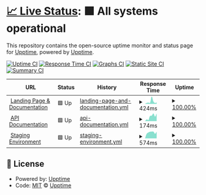 # [📈 Live Status](https://status.swiftwave.org): <!--live status--> **🟩 All systems operational**

This repository contains the open-source uptime monitor and status page for [Upptime](https://upptime.js.org), powered by [Upptime](https://github.com/upptime/upptime).

[![Uptime CI](https://github.com/swiftwave-org/upptime/workflows/Uptime%20CI/badge.svg)](https://github.com/swiftwave-org/upptime/actions?query=workflow%3A%22Uptime+CI%22)
[![Response Time CI](https://github.com/swiftwave-org/upptime/workflows/Response%20Time%20CI/badge.svg)](https://github.com/swiftwave-org/upptime/actions?query=workflow%3A%22Response+Time+CI%22)
[![Graphs CI](https://github.com/swiftwave-org/upptime/workflows/Graphs%20CI/badge.svg)](https://github.com/swiftwave-org/upptime/actions?query=workflow%3A%22Graphs+CI%22)
[![Static Site CI](https://github.com/swiftwave-org/upptime/workflows/Static%20Site%20CI/badge.svg)](https://github.com/swiftwave-org/upptime/actions?query=workflow%3A%22Static+Site+CI%22)
[![Summary CI](https://github.com/swiftwave-org/upptime/workflows/Summary%20CI/badge.svg)](https://github.com/swiftwave-org/upptime/actions?query=workflow%3A%22Summary+CI%22)

<!--start: status pages-->
<!-- This summary is generated by Upptime (https://github.com/upptime/upptime) -->
<!-- Do not edit this manually, your changes will be overwritten -->
<!-- prettier-ignore -->
| URL | Status | History | Response Time | Uptime |
| --- | ------ | ------- | ------------- | ------ |
| <img alt="" src="https://icons.duckduckgo.com/ip3/null.ico" height="13"> [Landing Page & Documentation](swiftwave.org) | 🟩 Up | [landing-page-and-documentation.yml](https://github.com/swiftwave-org/upptime/commits/HEAD/history/landing-page-and-documentation.yml) | <details><summary><img alt="Response time graph" src="./graphs/landing-page-and-documentation/response-time-week.png" height="20"> 424ms</summary><br><a href="https://status.swiftwave.org/history/landing-page-and-documentation"><img alt="Response time 277" src="https://img.shields.io/endpoint?url=https%3A%2F%2Fraw.githubusercontent.com%2Fswiftwave-org%2Fupptime%2FHEAD%2Fapi%2Flanding-page-and-documentation%2Fresponse-time.json"></a><br><a href="https://status.swiftwave.org/history/landing-page-and-documentation"><img alt="24-hour response time 78" src="https://img.shields.io/endpoint?url=https%3A%2F%2Fraw.githubusercontent.com%2Fswiftwave-org%2Fupptime%2FHEAD%2Fapi%2Flanding-page-and-documentation%2Fresponse-time-day.json"></a><br><a href="https://status.swiftwave.org/history/landing-page-and-documentation"><img alt="7-day response time 424" src="https://img.shields.io/endpoint?url=https%3A%2F%2Fraw.githubusercontent.com%2Fswiftwave-org%2Fupptime%2FHEAD%2Fapi%2Flanding-page-and-documentation%2Fresponse-time-week.json"></a><br><a href="https://status.swiftwave.org/history/landing-page-and-documentation"><img alt="30-day response time 327" src="https://img.shields.io/endpoint?url=https%3A%2F%2Fraw.githubusercontent.com%2Fswiftwave-org%2Fupptime%2FHEAD%2Fapi%2Flanding-page-and-documentation%2Fresponse-time-month.json"></a><br><a href="https://status.swiftwave.org/history/landing-page-and-documentation"><img alt="1-year response time 277" src="https://img.shields.io/endpoint?url=https%3A%2F%2Fraw.githubusercontent.com%2Fswiftwave-org%2Fupptime%2FHEAD%2Fapi%2Flanding-page-and-documentation%2Fresponse-time-year.json"></a></details> | <details><summary><a href="https://status.swiftwave.org/history/landing-page-and-documentation">100.00%</a></summary><a href="https://status.swiftwave.org/history/landing-page-and-documentation"><img alt="All-time uptime 100.00%" src="https://img.shields.io/endpoint?url=https%3A%2F%2Fraw.githubusercontent.com%2Fswiftwave-org%2Fupptime%2FHEAD%2Fapi%2Flanding-page-and-documentation%2Fuptime.json"></a><br><a href="https://status.swiftwave.org/history/landing-page-and-documentation"><img alt="24-hour uptime 100.00%" src="https://img.shields.io/endpoint?url=https%3A%2F%2Fraw.githubusercontent.com%2Fswiftwave-org%2Fupptime%2FHEAD%2Fapi%2Flanding-page-and-documentation%2Fuptime-day.json"></a><br><a href="https://status.swiftwave.org/history/landing-page-and-documentation"><img alt="7-day uptime 100.00%" src="https://img.shields.io/endpoint?url=https%3A%2F%2Fraw.githubusercontent.com%2Fswiftwave-org%2Fupptime%2FHEAD%2Fapi%2Flanding-page-and-documentation%2Fuptime-week.json"></a><br><a href="https://status.swiftwave.org/history/landing-page-and-documentation"><img alt="30-day uptime 100.00%" src="https://img.shields.io/endpoint?url=https%3A%2F%2Fraw.githubusercontent.com%2Fswiftwave-org%2Fupptime%2FHEAD%2Fapi%2Flanding-page-and-documentation%2Fuptime-month.json"></a><br><a href="https://status.swiftwave.org/history/landing-page-and-documentation"><img alt="1-year uptime 100.00%" src="https://img.shields.io/endpoint?url=https%3A%2F%2Fraw.githubusercontent.com%2Fswiftwave-org%2Fupptime%2FHEAD%2Fapi%2Flanding-page-and-documentation%2Fuptime-year.json"></a></details>
| <img alt="" src="https://icons.duckduckgo.com/ip3/apidocs.swiftwave.org.ico" height="13"> [API Documentation](https://apidocs.swiftwave.org) | 🟩 Up | [api-documentation.yml](https://github.com/swiftwave-org/upptime/commits/HEAD/history/api-documentation.yml) | <details><summary><img alt="Response time graph" src="./graphs/api-documentation/response-time-week.png" height="20"> 174ms</summary><br><a href="https://status.swiftwave.org/history/api-documentation"><img alt="Response time 199" src="https://img.shields.io/endpoint?url=https%3A%2F%2Fraw.githubusercontent.com%2Fswiftwave-org%2Fupptime%2FHEAD%2Fapi%2Fapi-documentation%2Fresponse-time.json"></a><br><a href="https://status.swiftwave.org/history/api-documentation"><img alt="24-hour response time 209" src="https://img.shields.io/endpoint?url=https%3A%2F%2Fraw.githubusercontent.com%2Fswiftwave-org%2Fupptime%2FHEAD%2Fapi%2Fapi-documentation%2Fresponse-time-day.json"></a><br><a href="https://status.swiftwave.org/history/api-documentation"><img alt="7-day response time 174" src="https://img.shields.io/endpoint?url=https%3A%2F%2Fraw.githubusercontent.com%2Fswiftwave-org%2Fupptime%2FHEAD%2Fapi%2Fapi-documentation%2Fresponse-time-week.json"></a><br><a href="https://status.swiftwave.org/history/api-documentation"><img alt="30-day response time 204" src="https://img.shields.io/endpoint?url=https%3A%2F%2Fraw.githubusercontent.com%2Fswiftwave-org%2Fupptime%2FHEAD%2Fapi%2Fapi-documentation%2Fresponse-time-month.json"></a><br><a href="https://status.swiftwave.org/history/api-documentation"><img alt="1-year response time 199" src="https://img.shields.io/endpoint?url=https%3A%2F%2Fraw.githubusercontent.com%2Fswiftwave-org%2Fupptime%2FHEAD%2Fapi%2Fapi-documentation%2Fresponse-time-year.json"></a></details> | <details><summary><a href="https://status.swiftwave.org/history/api-documentation">100.00%</a></summary><a href="https://status.swiftwave.org/history/api-documentation"><img alt="All-time uptime 100.00%" src="https://img.shields.io/endpoint?url=https%3A%2F%2Fraw.githubusercontent.com%2Fswiftwave-org%2Fupptime%2FHEAD%2Fapi%2Fapi-documentation%2Fuptime.json"></a><br><a href="https://status.swiftwave.org/history/api-documentation"><img alt="24-hour uptime 100.00%" src="https://img.shields.io/endpoint?url=https%3A%2F%2Fraw.githubusercontent.com%2Fswiftwave-org%2Fupptime%2FHEAD%2Fapi%2Fapi-documentation%2Fuptime-day.json"></a><br><a href="https://status.swiftwave.org/history/api-documentation"><img alt="7-day uptime 100.00%" src="https://img.shields.io/endpoint?url=https%3A%2F%2Fraw.githubusercontent.com%2Fswiftwave-org%2Fupptime%2FHEAD%2Fapi%2Fapi-documentation%2Fuptime-week.json"></a><br><a href="https://status.swiftwave.org/history/api-documentation"><img alt="30-day uptime 100.00%" src="https://img.shields.io/endpoint?url=https%3A%2F%2Fraw.githubusercontent.com%2Fswiftwave-org%2Fupptime%2FHEAD%2Fapi%2Fapi-documentation%2Fuptime-month.json"></a><br><a href="https://status.swiftwave.org/history/api-documentation"><img alt="1-year uptime 100.00%" src="https://img.shields.io/endpoint?url=https%3A%2F%2Fraw.githubusercontent.com%2Fswiftwave-org%2Fupptime%2FHEAD%2Fapi%2Fapi-documentation%2Fuptime-year.json"></a></details>
| <img alt="" src="https://icons.duckduckgo.com/ip3/staging.swiftwave.org.ico" height="13"> [Staging Environment](http://staging.swiftwave.org:3333/.well-known/pre-authorize) | 🟩 Up | [staging-environment.yml](https://github.com/swiftwave-org/upptime/commits/HEAD/history/staging-environment.yml) | <details><summary><img alt="Response time graph" src="./graphs/staging-environment/response-time-week.png" height="20"> 574ms</summary><br><a href="https://status.swiftwave.org/history/staging-environment"><img alt="Response time 716" src="https://img.shields.io/endpoint?url=https%3A%2F%2Fraw.githubusercontent.com%2Fswiftwave-org%2Fupptime%2FHEAD%2Fapi%2Fstaging-environment%2Fresponse-time.json"></a><br><a href="https://status.swiftwave.org/history/staging-environment"><img alt="24-hour response time 622" src="https://img.shields.io/endpoint?url=https%3A%2F%2Fraw.githubusercontent.com%2Fswiftwave-org%2Fupptime%2FHEAD%2Fapi%2Fstaging-environment%2Fresponse-time-day.json"></a><br><a href="https://status.swiftwave.org/history/staging-environment"><img alt="7-day response time 574" src="https://img.shields.io/endpoint?url=https%3A%2F%2Fraw.githubusercontent.com%2Fswiftwave-org%2Fupptime%2FHEAD%2Fapi%2Fstaging-environment%2Fresponse-time-week.json"></a><br><a href="https://status.swiftwave.org/history/staging-environment"><img alt="30-day response time 692" src="https://img.shields.io/endpoint?url=https%3A%2F%2Fraw.githubusercontent.com%2Fswiftwave-org%2Fupptime%2FHEAD%2Fapi%2Fstaging-environment%2Fresponse-time-month.json"></a><br><a href="https://status.swiftwave.org/history/staging-environment"><img alt="1-year response time 716" src="https://img.shields.io/endpoint?url=https%3A%2F%2Fraw.githubusercontent.com%2Fswiftwave-org%2Fupptime%2FHEAD%2Fapi%2Fstaging-environment%2Fresponse-time-year.json"></a></details> | <details><summary><a href="https://status.swiftwave.org/history/staging-environment">100.00%</a></summary><a href="https://status.swiftwave.org/history/staging-environment"><img alt="All-time uptime 99.65%" src="https://img.shields.io/endpoint?url=https%3A%2F%2Fraw.githubusercontent.com%2Fswiftwave-org%2Fupptime%2FHEAD%2Fapi%2Fstaging-environment%2Fuptime.json"></a><br><a href="https://status.swiftwave.org/history/staging-environment"><img alt="24-hour uptime 100.00%" src="https://img.shields.io/endpoint?url=https%3A%2F%2Fraw.githubusercontent.com%2Fswiftwave-org%2Fupptime%2FHEAD%2Fapi%2Fstaging-environment%2Fuptime-day.json"></a><br><a href="https://status.swiftwave.org/history/staging-environment"><img alt="7-day uptime 100.00%" src="https://img.shields.io/endpoint?url=https%3A%2F%2Fraw.githubusercontent.com%2Fswiftwave-org%2Fupptime%2FHEAD%2Fapi%2Fstaging-environment%2Fuptime-week.json"></a><br><a href="https://status.swiftwave.org/history/staging-environment"><img alt="30-day uptime 99.63%" src="https://img.shields.io/endpoint?url=https%3A%2F%2Fraw.githubusercontent.com%2Fswiftwave-org%2Fupptime%2FHEAD%2Fapi%2Fstaging-environment%2Fuptime-month.json"></a><br><a href="https://status.swiftwave.org/history/staging-environment"><img alt="1-year uptime 99.65%" src="https://img.shields.io/endpoint?url=https%3A%2F%2Fraw.githubusercontent.com%2Fswiftwave-org%2Fupptime%2FHEAD%2Fapi%2Fstaging-environment%2Fuptime-year.json"></a></details>

<!--end: status pages-->

## 📄 License

- Powered by: [Upptime](https://github.com/upptime/upptime)
- Code: [MIT](./LICENSE) © [Upptime](https://upptime.js.org)
